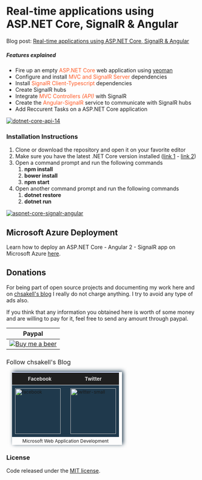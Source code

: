 # Real-time applications using ASP.NET Core, SignalR & Angular

Blog post: <a href="http://wp.me/p3mRWu-1b2" taget="_blank">Real-time applications using ASP.NET Core, SignalR & Angular</a><br/>
<h5>Features explained</h5>
<ul>
<li>Fire up an empty <span style="color: #FF5722;">ASP.NET Core</span> web application using <a href="" target="_blank">yeoman</a></li>
<li>Configure and install <span style="color: #FF5722;">MVC and SignalR Server</span> dependencies</li>
<li>Install <span style="color: #FF5722;">SignalR Client-Typescript</span> dependencies</li>
<li>Create SignalR hubs</li>
<li>Integrate <span style="color: #FF5722;">MVC Controllers <i>(API)</i></span> with SignalR</li>
<li>Create the <span style="color: #FF5722;">Angular-SignalR</span> service to communicate with SignalR hubs</li>
<li>Add Reccurent Tasks on a ASP.NET Core application</li>
</ul>
<a href="http://wp.me/p3mRWu-1b2" target="_blank"><img src="https://chsakell.files.wordpress.com/2016/10/aspnet-core-signalr-angular.png" alt="dotnet-core-api-14" class="alignnone size-full wp-image-4397"></a>

<h3>Installation Instructions</h3>
<ol>
<li>Clone or download the repository and open it on your favorite editor</li>
<li>Make sure you have the latest .NET Core version installed (<a href="https://www.microsoft.com/net/core">link 1</a> - <a href="https://www.microsoft.com/net/download/core">link 2</a>)</li>
<li>Open a command prompt and run the following commands
<ol>
<li><b>npm install</b></li>
<li><b>bower install</b></li>
<li><b>npm start</b></li>
</ol>
</li>
<li>Open another command prompt and run the following commands
<ol>
<li><b>dotnet restore</b></li>
<li><b>dotnet run</b></li>
</ol>
</li>
</ol>

<p>
<a href="http://wp.me/p3mRWu-1b2" target="_blank">
<img src="https://chsakell.files.wordpress.com/2016/10/aspnet-core-signalr-angular-05.gif" alt="aspnet-core-signalr-angular" />
</a>
</p>

<h2>Microsoft Azure Deployment</h2>
Learn how to deploy an ASP.NET Core - Angular 2 - SignalR app on Microsoft Azure <a href="http://wp.me/p3mRWu-1bi" target="_blank">here</a>.
<h2>Donations</h2>
For being part of open source projects and documenting my work here and on <a href="https://chsakell.com">chsakell's blog</a> I really do not charge anything. I try to avoid any type of ads also.

If you think that any information you obtained here is worth of some money and are willing to pay for it, feel free to send any amount through paypal.

<table>
<tr><th>Paypal</th></tr>
<tbody>
<tr>
<td><a href="https://www.paypal.com/cgi-bin/webscr?cmd=_donations&business=chsakell%40gmail%2ecom&lc=US&item_name=Donation%20for%20chsakell%27s%20blog&currency_code=USD&bn=PP%2dDonationsBF%3abtn_donateCC_LG%2egif%3aNonHosted" style="text-align:center;display:block">
<img src="https://www.paypalobjects.com/webstatic/en_US/btn/btn_donate_cc_147x47.png" alt="Buy me a beer" />
</a></td>
</tr>
</tbody>
</table>

<h3 style="font-weight:normal;">Follow chsakell's Blog</h3>
<table id="gradient-style" style="box-shadow:3px -2px 10px #1F394C;font-size:12px;margin:15px;width:290px;text-align:left;border-collapse:collapse;" summary="">
<thead>
<tr>
<th style="width:130px;font-size:13px;font-weight:bold;padding:8px;background:#1F1F1F repeat-x;border-top:2px solid #d3ddff;border-bottom:1px solid #fff;color:#E0E0E0;" align="center" scope="col">Facebook</th>
<th style="font-size:13px;font-weight:bold;padding:8px;background:#1F1F1F repeat-x;border-top:2px solid #d3ddff;border-bottom:1px solid #fff;color:#E0E0E0;" align="center" scope="col">Twitter</th>
</tr>
</thead>
<tfoot>
<tr>
<td colspan="4" style="text-align:center;">Microsoft Web Application Development</td>
</tr>
</tfoot>
<tbody>
<tr>
<td style="padding:8px;border-bottom:1px solid #fff;color:#FFA500;border-top:1px solid #fff;background:#1F394C repeat-x;">
<a href="https://www.facebook.com/chsakells.blog" target="_blank"><img src="https://chsakell.files.wordpress.com/2015/08/facebook.png?w=120&amp;h=120&amp;crop=1" alt="facebook" width="120" height="120" class="alignnone size-opti-archive wp-image-3578"></a>
</td>
<td style="padding:8px;border-bottom:1px solid #fff;color:#FFA500;border-top:1px solid #fff;background:#1F394C repeat-x;">
<a href="https://twitter.com/chsakellsBlog" target="_blank"><img src="https://chsakell.files.wordpress.com/2015/08/twitter-small.png?w=120&amp;h=120&amp;crop=1" alt="twitter-small" width="120" height="120" class="alignnone size-opti-archive wp-image-3583"></a>
</td>
</tr>
</tbody>
</table>
<h3>License</h3>
Code released under the <a href="https://github.com/chsakell/aspnet-core-signalr-angular/blob/master/licence" target="_blank"> MIT license</a>.
